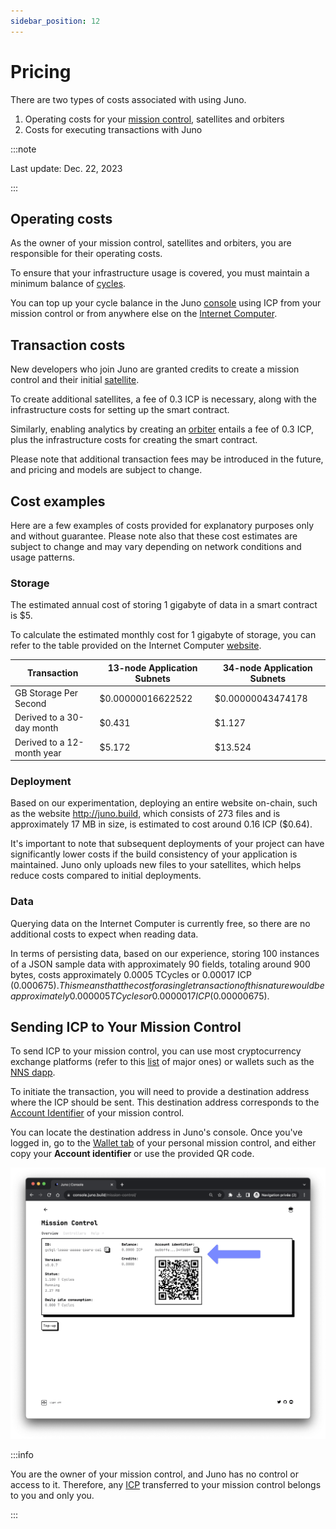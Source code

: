 ```yaml
---
sidebar_position: 12
---
```


# Pricing

There are two types of costs associated with using Juno.

1. Operating costs for your [mission control], satellites and orbiters
2. Costs for executing transactions with Juno

:::note

Last update: Dec. 22, 2023

:::

## Operating costs

As the owner of your mission control, satellites and orbiters, you are responsible for their operating costs.

To ensure that your infrastructure usage is covered, you must maintain a minimum balance of [cycles](terminology.md#cycles).

You can top up your cycle balance in the Juno [console](https://console.juno.build/) using ICP from your mission control or from anywhere else on the [Internet Computer](https://internetcomputer.org/).

## Transaction costs

New developers who join Juno are granted credits to create a mission control and their initial [satellite].

To create additional satellites, a fee of 0.3 ICP is necessary, along with the infrastructure costs for setting up the smart contract.

Similarly, enabling analytics by creating an [orbiter] entails a fee of 0.3 ICP, plus the infrastructure costs for creating the smart contract.

Please note that additional transaction fees may be introduced in the future, and pricing and models are subject to change.

## Cost examples

Here are a few examples of costs provided for explanatory purposes only and without guarantee. Please note also that these cost estimates are subject to change and may vary depending on network conditions and usage patterns.

### Storage

The estimated annual cost of storing 1 gigabyte of data in a smart contract is $5.

To calculate the estimated monthly cost for 1 gigabyte of storage, you can refer to the table provided on the Internet Computer [website](https://internetcomputer.org/docs/current/developer-docs/gas-cost).

| Transaction                | 13-node Application Subnets | 34-node Application Subnets |
| -------------------------- | --------------------------- | --------------------------- |
| GB Storage Per Second      | $0.00000016622522           | $0.00000043474178           |
| Derived to a 30-day month  | $0.431                      | $1.127                      |
| Derived to a 12-month year | $5.172                      | $13.524                     |

### Deployment

Based on our experimentation, deploying an entire website on-chain, such as the website http://juno.build, which consists of 273 files and is approximately 17 MB in size, is estimated to cost around 0.16 ICP ($0.64).

It's important to note that subsequent deployments of your project can have significantly lower costs if the build consistency of your application is maintained. Juno only uploads new files to your satellites, which helps reduce costs compared to initial deployments.

### Data

Querying data on the Internet Computer is currently free, so there are no additional costs to expect when reading data.

In terms of persisting data, based on our experience, storing 100 instances of a JSON sample data with approximately 90 fields, totaling around 900 bytes, costs approximately 0.0005 TCycles or 0.00017 ICP ($0.000675). This means that the cost for a single transaction of this nature would be approximately 0.000005 TCycles or 0.0000017 ICP ($0.00000675).

## Sending ICP to Your Mission Control

To send ICP to your mission control, you can use most cryptocurrency exchange platforms (refer to this [list](https://coinranking.com/fr/coin/aMNLwaUbY+internetcomputerdfinity-icp/exchanges) of major ones) or wallets such as the [NNS dapp](https://nns.internetcomputer.org/).

To initiate the transaction, you will need to provide a destination address where the ICP should be sent. This destination address corresponds to the [Account Identifier](./terminology.md#account-identifier) of your mission control.

You can locate the destination address in Juno's console. Once you've logged in, go to the [Wallet tab](https://console.juno.build/mission-control/?tab=wallet) of your personal mission control, and either copy your **Account identifier** or use the provided QR code.

![Where to find the account identifier of your mission control](./img/account-identifier.webp)

:::info

You are the owner of your mission control, and Juno has no control or access to it. Therefore, any [ICP](terminology.md#icp) transferred to your mission control belongs to you and only you.

:::

[mission control]: terminology.md#mission-control
[satellite]: terminology.md#satellite
[orbiter]: terminology.md#orbiter
